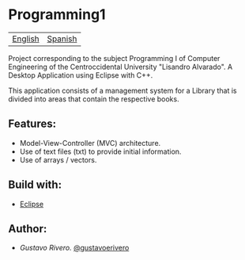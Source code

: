 # Programming1

<table>
    <tr>
        <!-- Do not translate this table -->
        <td><a href="./README.md"> English </a></td>
        <td><a href="./README.ES.md"> Spanish </a></td>
    </tr>
</table>


Project corresponding to the subject Programming I of Computer Engineering of the Centroccidental University "Lisandro Alvarado". A Desktop Application using Eclipse with C++.

This application consists of a management system for a Library that is divided into areas that contain the respective books.

## Features:

* Model-View-Controller (MVC) architecture.
* Use of text files (txt) to provide initial information.
* Use of arrays / vectors.

## Build with:

* [Eclipse](https://www.eclipse.org/downloads/packages/release/2020-06/r/eclipse-ide-cc-developers)

## Author:

* *Gustavo Rivero.* [@gustavoerivero](https://github.com/gustavoerivero)
